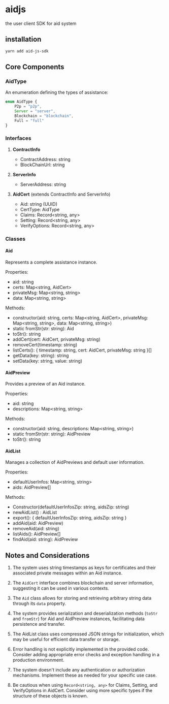 # aidjs

the user client SDK for aid system

## installation

```bash
yarn add aid-js-sdk
```

## Core Components

### AidType

An enumeration defining the types of assistance:

```typescript
enum AidType {
    P2p = "p2p",
    Server = "server",
    Blockchain = "blockchain",
    Full = "full"
}
```

### Interfaces

1. **ContractInfo**
    - ContractAddress: string
    - BlockChainUrl: string

2. **ServerInfo**
    - ServerAddress: string

3. **AidCert** (extends ContractInfo and ServerInfo)
    - Aid: string (UUID)
    - CertType: AidType
    - Claims: Record<string, any>
    - Setting: Record<string, any>
    - VerifyOptions: Record<string, any>

### Classes

#### Aid

Represents a complete assistance instance.

Properties:
- aid: string
- certs: Map<string, AidCert>
- privateMsg: Map<string, string>
- data: Map<string, string>

Methods:
- constructor(aid: string, certs: Map<string, AidCert>, privateMsg: Map<string, string>, data: Map<string, string>)
- static fromStr(str: string): Aid
- toStr(): string
- addCert(cert: AidCert, privateMsg: string)
- removeCert(timestamp: string)
- listCerts(): { timestamp: string, cert: AidCert, privateMsg: string }[]
- getData(key: string): string
- setData(key: string, value: string)

#### AidPreview

Provides a preview of an Aid instance.

Properties:
- aid: string
- descriptions: Map<string, string>

Methods:
- constructor(aid: string, descriptions: Map<string, string>)
- static fromStr(str: string): AidPreview
- toStr(): string

#### AidList

Manages a collection of AidPreviews and default user information.

Properties:
- defaultUserInfos: Map<string, string>
- aids: AidPreview[]

Methods:
- Constructor(defaultUserInfosZip: string, aidsZip: string)
- newAidList() : AidList
- export(): { defaultUserInfosZip: string, aidsZip: string }
- addAid(aid: AidPreview)
- removeAid(aid: string)
- listAids(): AidPreview[]
- findAid(aid: string): AidPreview

## Notes and Considerations

1. The system uses string timestamps as keys for certificates and their associated private messages within an Aid instance.

2. The `AidCert` interface combines blockchain and server information, suggesting it can be used in various contexts.

3. The `Aid` class allows for storing and retrieving arbitrary string data through its `data` property.

4. The system provides serialization and deserialization methods (`toStr` and `fromStr`) for Aid and AidPreview instances, facilitating data persistence and transfer.

5. The AidList class uses compressed JSON strings for initialization, which may be useful for efficient data transfer or storage.

6. Error handling is not explicitly implemented in the provided code. Consider adding appropriate error checks and exception handling in a production environment.

7. The system doesn't include any authentication or authorization mechanisms. Implement these as needed for your specific use case.

8. Be cautious when using `Record<string, any>` for Claims, Setting, and VerifyOptions in AidCert. Consider using more specific types if the structure of these objects is known.